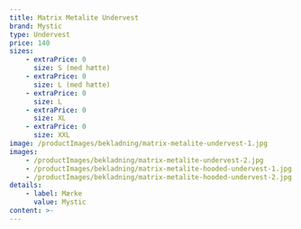 ```yaml
---
title: Matrix Metalite Undervest
brand: Mystic
type: Undervest
price: 140
sizes:
    - extraPrice: 0
      size: S (med hætte)
    - extraPrice: 0
      size: L (med hætte)
    - extraPrice: 0
      size: L
    - extraPrice: 0
      size: XL
    - extraPrice: 0
      size: XXL
image: /productImages/bekladning/matrix-metalite-undervest-1.jpg
images:
    - /productImages/bekladning/matrix-metalite-undervest-2.jpg
    - /productImages/bekladning/matrix-metalite-hooded-undervest-1.jpg
    - /productImages/bekladning/matrix-metalite-hooded-undervest-2.jpg
details:
    - label: Mærke
      value: Mystic
content: >-
---
```

